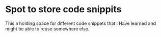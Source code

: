 
# Spot to store code snippits

This a holding space for different code snippets that i Have learned and might be able to reuse somewhere else.
